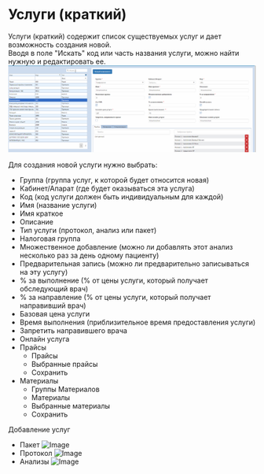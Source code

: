 # Услуги (краткий)

Услуги (краткий) содержит список существуемых услуг и дает возможность создания новой.  
Вводя в поле "Искать" код или часть названия услуги, можно найти нужную и редактировать ее.
![Image](Image/ServiceSearch.gif)

Для создания новой услуги нужно выбрать:
 - Группа (группа услуг, к которой будет относится новая)
 - Кабинет/Апарат (где будет оказываться эта услуга)
 - Код (код услуги должен быть индивидуальным для каждой)
 - Имя (название услуги)
 - Имя краткое
 - Описание
 - Тип услуги (протокол, анализ или пакет)
 - Налоговая группа
 - Множественное добавление (можно ли добавлять этот анализ несколько раз за день одному пациенту)
 - Предварительная запись (можно ли предварительно записываться на эту услугу)
 - % за выполнение (% от цены услуги, который получает обследующий врач)
 - % за направление (% от цены услуги, который получает направивший врач)
 - Базовая цена услуги
 - Время выполнения (приблизительное время предоставления услуги)
 - Запретить направившего врача
 - Онлайн услуга
 - Прайсы
    - Прайсы
    - Выбранные прайсы
    - Сохранить
 - Материалы
    - Группы Материалов
    - Материалы
    - Выбранные материалы
    - Сохранить  
    
Добавление услуг
- Пакет
![Image](Image/UslugiKratkii.gif)
- Протокол 
![Image](Image/UslugiKratkiiProtokol.gif)
- Анализы 
![Image](Image/UslugiKratkiiAnaliz.gif)